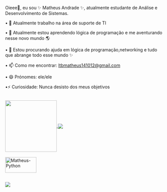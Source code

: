 Oieee👋, eu sou ✨ Matheus Andrade ✨, atualmente estudante de Análise e Desenvolvimento de Sistemas.

• 🔭 Atualmente trabalho na área de suporte de TI

• 🌱 Atualmente estou aprendendo lógica de programação e me aventurando nesse novo mundo 🌎

• 🤔 Estou procurando ajuda em lógica de programação,networking e tudo que abrange todo esse mundo ✨

• 📫 Como me encontrar: ltbmatheus141012@gmail.com

• 😄 Prónomes: ele/ele

•⚡ Curiosidade: Nunca desisto dos meus objetivos

</div>
  
  ##
 
<div> 

<div style="display: flex">
  <a href="https://github.com/MatAndrade01">
  <img align="center" height="165px" src="https://github-readme-stats.vercel.app/api?username=MatAndrade01&show_icons=true&theme=codeSTACKr"/>
  <img align="center" src="https://github-readme-stats.vercel.app/api/top-langs/?username=MatAndrade01&layout=compact"/>
</div>
  <div style="display: inline_block"><br>
  <img align="center" alt="Matheus-Python" height="50" width="100" src="https://cdn.jsdelivr.net/gh/devicons/devicon/icons/python/python-original-wordmark.svg">
  
</div>
  
  ##
 
<div> 
  
   <a href = "mailto:ltbmatheus141012@gmail.com"><img src="https://img.shields.io/badge/-Gmail-%23333?style=for-the-badge&logo=gmail&logoColor=white" target="_blank"></a>
 <!--<a href="https://www.linkedin.com/in/marcio-guilherme-259923234/" target="_blank"><img src="https://img.shields.io/badge/-LinkedIn-%230077B5?style=for-the-badge&logo=linkedin&logoColor=white" target="_blank"></a>--!>


